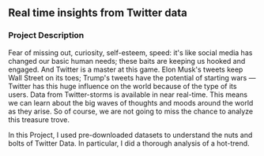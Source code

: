 ## Real time insights from Twitter data

### Project Description
Fear of missing out, curiosity, self-esteem, speed: it's like social media has changed our basic human needs; these baits are keeping us hooked and engaged. 
And Twitter is a master at this game. Elon Musk's tweets keep Wall Street on its toes; Trump's tweets have the potential of starting wars — Twitter has this huge influence on the world because of the type of its users. Data from Twitter-storms is available in near real-time. This means we can learn about the big waves of thoughts and moods around the world as they arise. So of course, we are not going to miss the chance to analyze this treasure trove.

In this Project, I used pre-downloaded datasets to understand the nuts and bolts of Twitter Data. In particular, I did a thorough analysis of a hot-trend.

